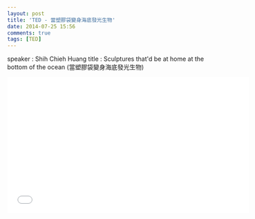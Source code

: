 ```yaml
---
layout: post
title: 'TED - 當塑膠袋變身海底發光生物'
date: 2014-07-25 15:56
comments: true
tags: [TED]
---
```

speaker : Shih Chieh Huang
title : Sculptures that'd be at home at the bottom of the ocean (當塑膠袋變身海底發光生物)

<iframe width="560" height="315" src="//www.youtube.com/embed/OP7ENrKYA20" frameborder="0" allowfullscreen></iframe>
<br />